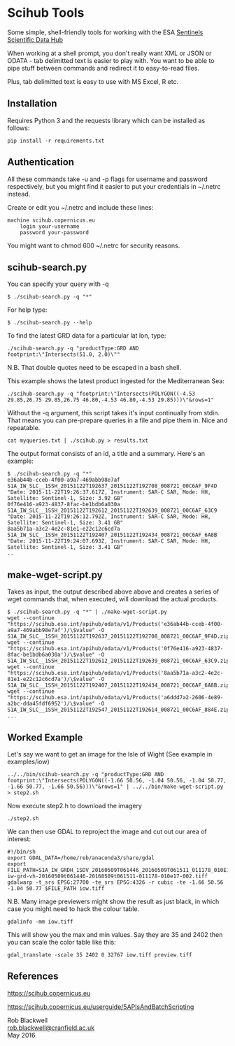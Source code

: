 # Scihub Tools

Some simple, shell-friendly tools for working with the ESA
[Sentinels Scientific Data Hub](https://scihub.copernicus.eu/)

When working at a shell prompt, you don't really want XML or JSON or
ODATA - tab delimitted text is easier to play with. You want to be able
to pipe stuff between commands and redirect it to easy-to-read files.

Plus, tab delimitted text is easy to use with MS Excel, R etc.

## Installation

Requires Python 3 and the requests library which can be installed as
follows:

    pip install -r requirements.txt

## Authentication

All these commands take -u and -p flags for username and password
respectively, but you might find it easier to put your credentials in
~/.netrc instead.

Create or edit you ~/.netrc and include these lines:

    machine scihub.copernicus.eu
        login your-username
        password your-password

You might want to chmod 600 ~/.netrc for security reasons.

## scihub-search.py

You can specify your query with -q

    $ ./scihub-search.py -q "*"

For help type:

    $ ./scihub-search.py --help

To find the latest GRD data for a particular lat lon, type:

    ./scihub-search.py -q "productType:GRD AND footprint:\"Intersects(51.0, 2.0)\""

N.B. That double quotes need to be escaped in a bash shell.

This example shows the latest product ingested for the Mediterranean Sea:

    ./scihub-search.py -q "footprint:\"Intersects(POLYGON((-4.53 29.85,26.75 29.85,26.75 46.80,-4.53 46.80,-4.53 29.85)))\"&rows=1"

Without the -q argument, this script takes it's input continually from
stdin. That means you can pre-prepare queries in a file and pipe them
in. Nice and repeatable.

    cat myqueries.txt | ./scihub.py > results.txt

The output format consists of an id, a title and a summary. Here's an example:

    $ ./scihub-search.py -q "*" 
    e36ab44b-cceb-4f00-a9a7-469abb98e7af	S1A_IW_SLC__1SSH_20151122T192637_20151122T192708_008721_00C6AF_9F4D	"Date: 2015-11-22T19:26:37.617Z, Instrument: SAR-C SAR, Mode: HH, Satellite: Sentinel-1, Size: 3.92 GB"
    0f76e416-a923-4837-8fac-be1bdb6a030a	S1A_IW_SLC__1SSH_20151122T192612_20151122T192639_008721_00C6AF_63C9	"Date: 2015-11-22T19:26:12.792Z, Instrument: SAR-C SAR, Mode: HH, Satellite: Sentinel-1, Size: 3.41 GB"
    8aa5b71a-a3c2-4e2c-81e1-e22c12c6cd7a	S1A_IW_SLC__1SSH_20151122T192407_20151122T192434_008721_00C6AF_6A8B	"Date: 2015-11-22T19:24:07.693Z, Instrument: SAR-C SAR, Mode: HH, Satellite: Sentinel-1, Size: 3.41 GB"
    ..

## make-wget-script.py

Takes as input, the output described above above and creates a series
of wget commands that, when executed, will download the actual
products.

	$ ./scihub-search.py -q "*" | ./make-wget-script.py 
	wget --continue "https://scihub.esa.int/apihub/odata/v1/Products('e36ab44b-cceb-4f00-a9a7-469abb98e7af')/\$value" -O S1A_IW_SLC__1SSH_20151122T192637_20151122T192708_008721_00C6AF_9F4D.zip
	wget --continue "https://scihub.esa.int/apihub/odata/v1/Products('0f76e416-a923-4837-8fac-be1bdb6a030a')/\$value" -O S1A_IW_SLC__1SSH_20151122T192612_20151122T192639_008721_00C6AF_63C9.zip
	wget --continue "https://scihub.esa.int/apihub/odata/v1/Products('8aa5b71a-a3c2-4e2c-81e1-e22c12c6cd7a')/\$value" -O S1A_IW_SLC__1SSH_20151122T192407_20151122T192434_008721_00C6AF_6A8B.zip
	wget --continue "https://scihub.esa.int/apihub/odata/v1/Products('a6ddd7a2-2606-4e89-a2bc-dda45fdf6952')/\$value" -O S1A_IW_SLC__1SSH_20151122T192547_20151122T192614_008721_00C6AF_884E.zip
	...

## Worked Example

Let's say we want to get an image for the Isle of Wight (See example
in examples/iow)

    ../../bin/scihub-search.py -q "productType:GRD AND footprint:\"Intersects(POLYGON((-1.66 50.56, -1.04 50.56, -1.04 50.77, -1.66 50.77, -1.66 50.56)))\"&rows=1" | ../../bin/make-wget-script.py > step2.sh

Now execute step2.h to download the imagery

    ./step2.sh

We can then use GDAL to reproject the image and cut out our area of interest:

    #!/bin/sh
    export GDAL_DATA=/home/reb/anaconda3/share/gdal
    export FILE_PATH=S1A_IW_GRDH_1SDV_20160509T061446_20160509T061511_011178_010E17_D8BF.SAFE/measurement/s1a-iw-grd-vh-20160509t061446-20160509t061511-011178-010e17-002.tiff
    gdalwarp -t_srs EPSG:27700 -te_srs EPSG:4326 -r cubic -te -1.66 50.56 -1.04 50.77 $FILE_PATH iow.tiff

N.B. Many image previewers might show the result as just black, in which
case you might need to hack the colour table.

    gdalinfo -mm iow.tiff

This will show you the max and min values. Say they are 35 and 2402
then you can scale the color table like this:

    gdal_translate -scale 35 2402 0 32767 iow.tiff preview.tiff

## References

https://scihub.copernicus.eu

https://scihub.copernicus.eu/userguide/5APIsAndBatchScripting

Rob Blackwell    
<rob.blackwell@cranfield.ac.uk>    
May 2016
